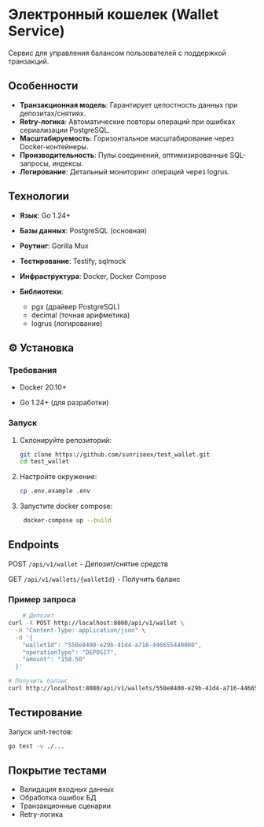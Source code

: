 # Электронный кошелек (Wallet Service)

Сервис для управления балансом пользователей с поддержкой транзакций.

## Особенности

- **Транзакционная модель**: Гарантирует целостность данных при депозитах/снятиях.
- **Retry-логика**: Автоматические повторы операций при ошибках сериализации PostgreSQL.
- **Масштабируемость**: Горизонтальное масштабирование через Docker-контейнеры.
- **Производительность**: Пулы соединений, оптимизированные SQL-запросы, индексы.
- **Логирование**: Детальный мониторинг операций через logrus.

## Технологии

- **Язык**: Go 1.24+

- **Базы данных**: PostgreSQL (основная)
- **Роутинг**: Gorilla Mux
- **Тестирование**: Testify, sqlmock
- **Инфраструктура**: Docker, Docker Compose
- **Библиотеки**:
  - pgx (драйвер PostgreSQL)
  - decimal (точная арифметика)
  - logrus (логирование)

## ⚙️ Установка

### Требования

- Docker 20.10+

- Go 1.24+ (для разработки)

### Запуск

1. Склонируйте репозиторий:

   ```bash
   git clone https://github.com/sunriseex/test_wallet.git
   cd test_wallet
    ```

2. Настройте окружение:

    ```bash
    cp .env.example .env
    ```

3. Запустите docker compose:

   ```bash
    docker-compose up --build
    ```

## Endpoints

POST	`/api/v1/wallet` -	Депозит/снятие средств

GET	`/api/v1/wallets/{walletId}` -	Получить баланс

### Пример запроса

```bash
    # Депозит
curl -X POST http://localhost:8080/api/v1/wallet \
  -H "Content-Type: application/json" \
  -d '{
    "walletId": "550e8400-e29b-41d4-a716-446655440000",
    "operationType": "DEPOSIT",
    "amount": "150.50"
  }'

# Получить баланс
curl http://localhost:8080/api/v1/wallets/550e8400-e29b-41d4-a716-446655440000

   ```

## Тестирование

Запуск unit-тестов:

```bash
go test -v ./...

```

## Покрытие тестами

- Валидация входных данных
- Обработка ошибок БД
- Транзакционные сценарии
- Retry-логика
